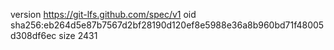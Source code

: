 version https://git-lfs.github.com/spec/v1
oid sha256:eb264d5e87b7567d2bf28190d120ef8e5988e36a8b960bd71f48005d308df6ec
size 2431
